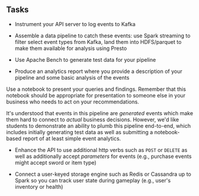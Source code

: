 ## Tasks

- Instrument your API server to log events to Kafka

- Assemble a data pipeline to catch these events: use Spark streaming to filter
  select event types from Kafka, land them into HDFS/parquet to make them
  available for analysis using Presto

- Use Apache Bench to generate test data for your pipeline

- Produce an analytics report where you provide a description of your pipeline
  and some basic analysis of the events

Use a notebook to present your queries and findings. Remember that this
notebook should be appropriate for presentation to someone else in your
business who needs to act on your recommendations.

It's understood that events in this pipeline are _generated_ events which make
them hard to connect to _actual_ business decisions.  However, we'd like
students to demonstrate an ability to plumb this pipeline end-to-end, which
includes initially generating test data as well as submitting a notebook-based
report of at least simple event analytics.
- Enhance the API to use additional http verbs such as `POST` or `DELETE` as
  well as additionally accept _parameters_ for events (e.g., purchase events
  might accept sword or item type)

- Connect a user-keyed storage engine such as Redis or Cassandra up to Spark so
  you can track user state during gameplay (e.g., user's inventory or health)

